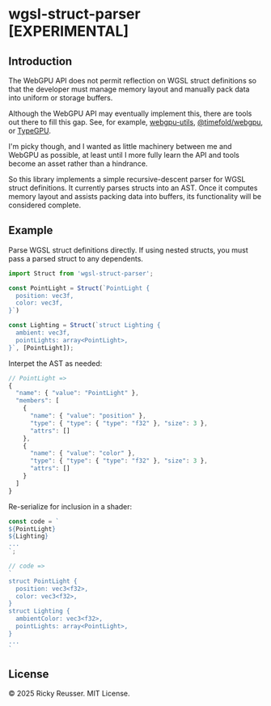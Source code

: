 # wgsl-struct-parser [EXPERIMENTAL]

## Introduction

The WebGPU API does not permit reflection on WGSL struct definitions so that the developer must manage memory layout and manually pack data into uniform or storage buffers.

Although the WebGPU API may eventually implement this, there are tools out there to fill this gap. See, for example, [webgpu-utils](https://github.com/greggman/webgpu-utils), [@timefold/webgpu](https://www.npmjs.com/package/@timefold/webgpu), or [TypeGPU](https://docs.swmansion.com/TypeGPU/).

I'm picky though, and I wanted as little machinery between me and WebGPU as possible, at least until I more fully learn the API and tools become an asset rather than a hindrance.

So this library implements a simple recursive-descent parser for WGSL struct definitions. It currently parses structs into an AST. Once it computes memory layout and assists packing data into buffers, its functionality will be considered complete.

## Example

Parse WGSL struct definitions directly. If using nested structs, you must pass a parsed struct to any dependents.

```js
import Struct from 'wgsl-struct-parser';

const PointLight = Struct(`PointLight {
  position: vec3f,
  color: vec3f,
}`)

const Lighting = Struct(`struct Lighting {
  ambient: vec3f,
  pointLights: array<PointLight>,
}`, [PointLight]);
```

Interpet the AST as needed:

```js
// PointLight =>
{
  "name": { "value": "PointLight" },
  "members": [
    {
      "name": { "value": "position" },
      "type": { "type": { "type": "f32" }, "size": 3 },
      "attrs": []
    },
    {
      "name": { "value": "color" },
      "type": { "type": { "type": "f32" }, "size": 3 },
      "attrs": []
    }
  ]
}
```

Re-serialize for inclusion in a shader:

```js
const code = `
${PointLight}
${Lighting}
...
`;

// code =>
`
struct PointLight {
  position: vec3<f32>,
  color: vec3<f32>,
}
struct Lighting {
  ambientColor: vec3<f32>,
  pointLights: array<PointLight>,
}
...
`
```

## License

&copy; 2025 Ricky Reusser. MIT License.
